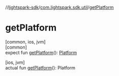 //[lightspark-sdk](../../index.md)/[com.lightspark.sdk.util](index.md)/[getPlatform](get-platform.md)

# getPlatform

[common, ios, jvm]\
[common]\
expect fun [getPlatform](get-platform.md)(): [Platform](-platform/index.md)

[ios, jvm]\
actual fun [getPlatform](get-platform.md)(): Platform
